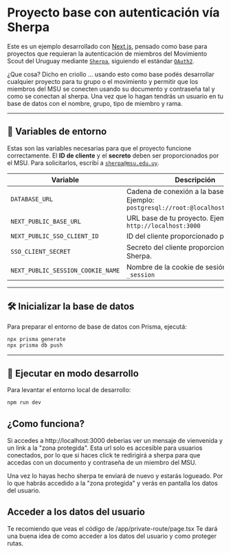 # Proyecto base con autenticación vía Sherpa

Este es un ejemplo desarrollado con [Next.js](https://nextjs.org), pensado como base para proyectos que requieran la autenticación de miembros del Movimiento Scout del Uruguay mediante [`Sherpa`](https://sherpa.msu.edu.uy), siguiendo el estándar [`OAuth2`](https://oauth.net/2/).

¿Que cosa? Dicho en criollo ... usando esto como base podés desarrollar cualquier proyecto para tu grupo o el movimiento y permitir que los miembros del MSU se conecten usando su documento y contraseña tal y como se conectan al sherpa. Una vez que lo hagan tendrás un usuario en tu base de datos con el nombre, grupo, tipo de miembro y rama.

---

## 🔐 Variables de entorno

Estas son las variables necesarias para que el proyecto funcione correctamente. El **ID de cliente** y el **secreto** deben ser proporcionados por el MSU. Para solicitarlos, escribí a [`sherpa@msu.edu.uy`](mailto:sherpa@msu.edu.uy).

| Variable                          | Descripción                                                                               |
| --------------------------------- | ----------------------------------------------------------------------------------------- |
| `DATABASE_URL`                    | Cadena de conexión a la base de datos. Ejemplo: `postgresql://root:@localhost:5432/shuni` |
| `NEXT_PUBLIC_BASE_URL`            | URL base de tu proyecto. Ejemplo: `http://localhost:3000`                                 |
| `NEXT_PUBLIC_SSO_CLIENT_ID`       | ID del cliente proporcionado por Sherpa.                                                  |
| `SSO_CLIENT_SECRET`               | Secreto del cliente proporcionado por Sherpa.                                             |
| `NEXT_PUBLIC_SESSION_COOKIE_NAME` | Nombre de la cookie de sesión. Ejemplo: `_session`                                        |

---

## 🛠 Inicializar la base de datos

Para preparar el entorno de base de datos con Prisma, ejecutá:

```bash
npx prisma generate
npx prisma db push
```

---

## 🚀 Ejecutar en modo desarrollo

Para levantar el entorno local de desarrollo:

```bash
npm run dev
```

## ¿Como funciona?

Si accedes a http://localhost:3000 deberias ver un mensaje de vienvenida y un link a la "zona protegida". Esta url solo es accesible para usuarios conectados, por lo que si haces click te redirigirá a sherpa para que accedas con un documento y contraseña de un miembro del MSU.

Una vez lo hayas hecho sherpa te enviará de nuevo y estarás logueado. Por lo que habrás accedido a la "zona protegida" y verás en pantalla los datos del usuario.

## Acceder a los datos del usuario

Te recomiendo que veas el código de /app/private-route/page.tsx
Te dará una buena idea de como acceder a los datos del usuario y como proteger rutas.
